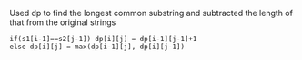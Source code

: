 Used dp to find the longest common substring and subtracted the length of that from the original strings
​
```
if(s1[i-1]==s2[j-1]) dp[i][j] = dp[i-1][j-1]+1
else dp[i][j] = max(dp[i-1][j], dp[i][j-1])
```